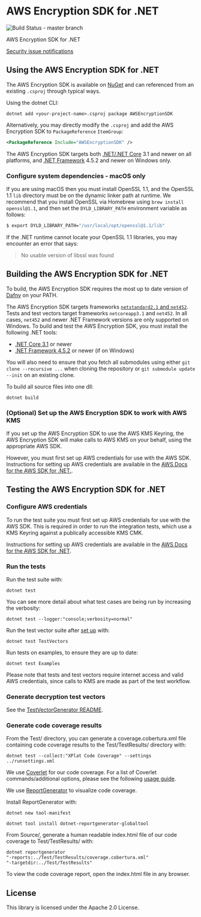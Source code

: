 # AWS Encryption SDK for .NET

![Build Status - master branch](https://codebuild.us-west-2.amazonaws.com/badges?uuid=eyJlbmNyeXB0ZWREYXRhIjoiVmIzeGwwQmY5bXdMQXg2aVBneWtDc3FHSWRHTjYrNnVUem9nNXJFUmY2Rk1yRnJvSjJvK3JCL2RScFRjSVF1UjA1elR3L0xpTVpiNmRZS0RyWjJpTnBFPSIsIml2UGFyYW1ldGVyU3BlYyI6InBBQm1tT1BPNjB3RU9XUS8iLCJtYXRlcmlhbFNldFNlcmlhbCI6MX0%3D&branch=master)

AWS Encryption SDK for .NET

[Security issue notifications](./CONTRIBUTING.md#security-issue-notifications)

## Using the AWS Encryption SDK for .NET

The AWS Encryption SDK is available on [NuGet](https://www.nuget.org/) and can referenced from an existing `.csproj` through typical ways.

Using the dotnet CLI:
```shell
dotnet add <your-project-name>.csproj package AWSEncryptionSDK
```

Alternatively, you may directly modify the `.csproj` and add the AWS Encryption SDK to `PackageReference` `ItemGroup`:
```xml
<PackageReference Include="AWSEncryptionSDK" />
```

The AWS Encryption SDK targets both [.NET/.NET Core](https://docs.microsoft.com/en-us/dotnet/core/introduction) 3.1 and newer on all platforms, and [.NET Framework](https://docs.microsoft.com/en-us/dotnet/framework/) 4.5.2 and newer on Windows only.

### Configure system dependencies - macOS only

If you are using macOS then you must install OpenSSL 1.1,
and the OpenSSL 1.1 `lib` directory must be on the dynamic linker path at runtime.
We recommend that you install OpenSSL via Homebrew using `brew install openssl@1.1`,
and then set the `DYLD_LIBRARY_PATH` environment variable as follows:

```bash
$ export DYLD_LIBRARY_PATH="/usr/local/opt/openssl@1.1/lib"
```

If the .NET runtime cannot locate your OpenSSL 1.1 libraries,
you may encounter an error that says:

> No usable version of libssl was found

## Building the AWS Encryption SDK for .NET

To build, the AWS Encryption SDK requires the most up to date version of [Dafny](https://github.com/dafny-lang/dafny) on your PATH.

The AWS Encryption SDK targets frameworks [`netstandard2.1` and `net452`](https://docs.microsoft.com/en-us/dotnet/standard/frameworks#supported-target-frameworks).
Tests and test vectors target frameworks `netcoreapp3.1` and `net452`.
In all cases, `net452` and newer .NET Framework versions are only supported on Windows.
To build and test the AWS Encryption SDK, you must install the following .NET tools:

* [.NET Core 3.1](https://dotnet.microsoft.com/en-us/download/dotnet/3.1) or newer
* [.NET Framework 4.5.2](https://docs.microsoft.com/en-us/dotnet/framework/install/) or newer (if on Windows)

You will also need to ensure that you fetch all submodules using either `git clone --recursive ...` when cloning the repository or `git submodule update --init` on an existing clone.

To build all source files into one dll:

```
dotnet build
```

### (Optional) Set up the AWS Encryption SDK to work with AWS KMS

If you set up the AWS Encryption SDK to use the AWS KMS Keyring,
the AWS Encryption SDK will make calls to AWS KMS on your behalf,
using the appropriate AWS SDK.

However, you must first set up AWS credentials for use with the AWS SDK. 
Instructions for setting up AWS credentials are available in the [AWS Docs for the AWS SDK for .NET.](https://docs.aws.amazon.com/sdk-for-net/v3/developer-guide/net-dg-config-creds.html).

## Testing the AWS Encryption SDK for .NET

### Configure AWS credentials

To run the test suite you must first set up AWS credentials for use with the AWS SDK.
This is required in order to run the integration tests, which use a KMS Keyring against a publically accessible KMS CMK.

Instructions for setting up AWS credentials are available in the [AWS Docs for the AWS SDK for .NET](https://docs.aws.amazon.com/sdk-for-net/v3/developer-guide/net-dg-config-creds.html).

### Run the tests

Run the test suite with:

```
dotnet test
```

You can see more detail about what test cases are being run by increasing the verbosity:

```
dotnet test --logger:"console;verbosity=normal"
```

Run the test vector suite after [set up](TestVectors/README.md) with:

```
dotnet test TestVectors
```

Run tests on examples, to ensure they are up to date:

```
dotnet test Examples
```

Please note that tests and test vectors require internet access and valid AWS credentials, since calls to KMS are made as part of the test workflow.

### Generate decryption test vectors

See the [TestVectorGenerator README](TestVectorGenerator/README.md).

### Generate code coverage results

From the Test/ directory, you can generate a coverage.cobertura.xml file 
containing code coverage results to the Test/TestResults/ directory with:

```
dotnet test --collect:"XPlat Code Coverage" --settings ../runsettings.xml
```

We use [Coverlet](https://github.com/coverlet-coverage/coverlet) for our code coverage. 
For a list of Coverlet commands/additional options, 
please see the following [usage guide](https://github.com/coverlet-coverage/coverlet#usage).

We use [ReportGenerator](https://github.com/danielpalme/ReportGenerator) to visualize code coverage.

Install ReportGenerator with:

```
dotnet new tool-manifest
```
```
dotnet tool install dotnet-reportgenerator-globaltool
```

From Source/, generate a human readable index.html file of our code coverage to Test/TestResults/ with:

```
dotnet reportgenerator
"-reports:../Test/TestResults/coverage.cobertura.xml" 
"-targetdir:../Test/TestResults"
```

To view the code coverage report, open the index.html file in any browser.

## License

This library is licensed under the Apache 2.0 License.
